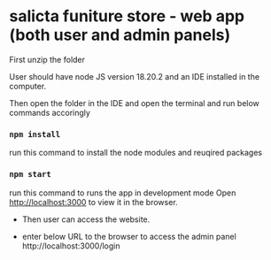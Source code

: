 # salicta funiture store - web app (both user and admin panels)

First unzip the folder 

User should have node JS  version 18.20.2 and an IDE installed in the computer.

Then open the folder in the IDE and open the terminal and run below commands accoringly

### `npm install`
run this command to install the node modules and reuqired packages

### `npm start`
run this command to runs the app in development mode
Open [http://localhost:3000](http://localhost:3000) to view it in the browser.


* Then user can access the website. 

* enter below URL to the browser to access the admin panel
http://localhost:3000/login